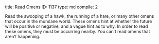 title:          Read Omens
ID:             1137
type:           md
compile:        2



Read the swooping of a hawk, the running of a hare, or many other omens that occur in the mundane world. These omens hint at whether the future will be positive or negative, and a vague hint as to why. In order to read these omens, they must be occurring nearby. You can’t read omens that aren’t happening.
